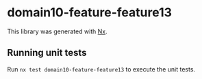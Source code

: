 # domain10-feature-feature13

This library was generated with [Nx](https://nx.dev).

## Running unit tests

Run `nx test domain10-feature-feature13` to execute the unit tests.

